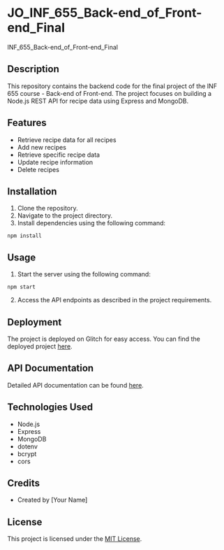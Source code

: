 # JO_INF_655_Back-end_of_Front-end_Final
 
INF_655_Back-end_of_Front-end_Final

## Description
This repository contains the backend code for the final project of the INF 655 course - Back-end of Front-end. The project focuses on building a Node.js REST API for recipe data using Express and MongoDB.

## Features
- Retrieve recipe data for all recipes
- Add new recipes
- Retrieve specific recipe data
- Update recipe information
- Delete recipes

## Installation
1. Clone the repository.
2. Navigate to the project directory.
3. Install dependencies using the following command:

```
npm install
```

## Usage
1. Start the server using the following command:


```
npm start
```

2. Access the API endpoints as described in the project requirements.

## Deployment
The project is deployed on Glitch for easy access. You can find the deployed project [here](<insert_deployed_project_link>).

## API Documentation
Detailed API documentation can be found [here](<insert_api_documentation_link>).

## Technologies Used
- Node.js
- Express
- MongoDB
- dotenv
- bcrypt
- cors

## Credits
- Created by [Your Name]

## License
This project is licensed under the [MIT License](LICENSE).

